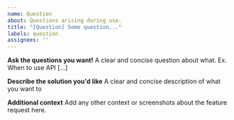 ```yaml
---
name: Question
about: Questions arising during use.
title: "[Question] Some question..."
labels: question
assignees: ''
---
```


**Ask the questions you want!**
A clear and concise question about what. Ex. When to use API [...]

**Describe the solution you'd like**
A clear and concise description of what you want to

**Additional context**
Add any other context or screenshots about the feature request here.
